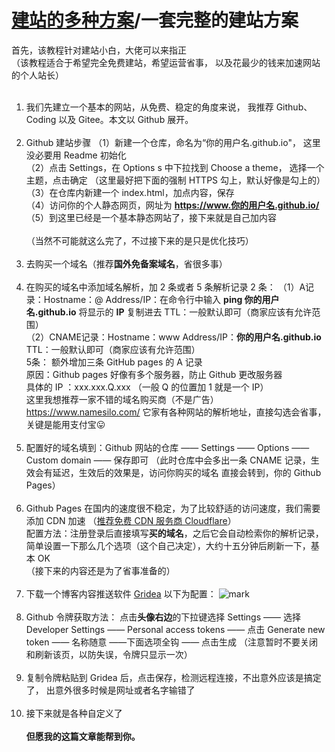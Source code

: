 # [建站的多种方案](https://github.com/Geraint1998/Build-a-static-website/blob/master/README.md)/一套完整的建站方案
首先，该教程针对建站小白，大佬可以来指正
</br>
（该教程适合于希望完全免费建站，希望运营省事，
以及花最少的钱来加速网站的个人站长）
</br></br>
1. 我们先建立一个基本的网站，从免费、稳定的角度来说，
我推荐 Github、Coding 以及 Gitee。本文以 Github 展开。
</br></br>
2. Github 建站步骤
   （1）新建一个仓库，命名为“你的用户名.github.io"，
            这里没必要用 Readme 初始化
            </br>
   （2）点击 Settings，在 Options s 中下拉找到 Choose a theme，
            选择一个主题，点击确定
            （这里最好把下面的强制 HTTPS 勾上，默认好像是勾上的）
            </br>
   （3）在仓库内新建一个 index.html，加点内容，保存
            </br>
   （4）访问你的个人静态网页，网址为
            **https://www.你的用户名.github.io/**
            </br>
   （5）到这里已经是一个基本静态网站了，接下来就是自己加内容
   </br></br>
   （当然不可能就这么完了，不过接下来的是只是优化技巧）
   </br></br>
3. 去购买一个域名（推荐**国外免备案域名**，省很多事）
   </br></br>
4. 在购买的域名中添加域名解析，加 2 条或者 5 条解析记录
   2 条：
   （1）A记录：Hostname：@
                        Address/IP：在命令行中输入 **ping 你的用户名.github.io**
                                             将显示的 **IP** 复制进去
                        TTL：一般默认即可（商家应该有允许范围）
                        </br>
   （2）CNAME记录：Hostname：www
                                   Address/IP：**你的用户名.github.io**
                                   TTL：一般默认即可（商家应该有允许范围）
     </br>
     5条：
     额外增加三条 GitHub pages 的 A 记录
     </br>
     原因：Github pages 好像有多个服务器，防止 Github 更改服务器
     </br>
     具体的 IP ：xxx.xxx.Q.xxx （一般 Q 的位置加 1 就是一个 IP）
     </br>
     这里我想推荐一家不错的域名购买商（不是广告）
     <https://www.namesilo.com/>
     它家有各种网站的解析地址，直接勾选会省事，关键是能用支付宝:stuck_out_tongue:
     </br></br>
 5. 配置好的域名填到：Github 网站的仓库 —— Settings —— Options —— Custom domain
     —— 保存即可
     （此时仓库中会多出一条 CNAME 记录，生效会有延迟，生效后的效果是，访问你购买的域名
     直接会转到，你的 Github Pages）
     </br></br>
 6. Github Pages 在国内的速度很不稳定，为了比较舒适的访问速度，我们需要添加 CDN 加速
     （[推荐免费 CDN 服务商 Cloudflare](https://dash.cloudflare.com/)）
     </br>
     配置方法：注册登录后直接填写**买的域名**，之后它会自动检索你的解析记录，
     简单设置一下那么几个选项（这个自己决定），大约十五分钟后刷新一下，基本 OK
     </br>
     （接下来的内容还是为了省事准备的）
     </br></br>
 7. 下载一个博客内容推送软件 
     [Gridea](https://github.com/getgridea/gridea/releases)
     以下为配置：
     ![mark](http://q7yso1w5h.bkt.clouddn.com/1/20200403/nLeoUyNtRdnk.png)
     </br></br>
 8. Github 令牌获取方法：
     点击**头像右边**的下拉键选择 Settings —— 选择 Developer Settings —— Personal       access tokens —— 点击 Generate new token —— 名称随意 ——下面选项全钩 —— 点击生成
     （注意暂时不要关闭和刷新该页，以防失误，令牌只显示一次）
     </br></br>
 9. 复制令牌粘贴到 Gridea 后，点击保存，检测远程连接，不出意外应该是搞定了，
     出意外很多时候是网址或者名字输错了
     </br></br>
10. 接下来就是各种自定义了
</br></br>
**但愿我的这篇文章能帮到你。**
